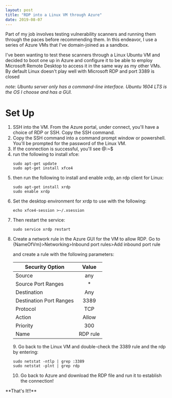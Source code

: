 ```yaml
---
layout: post
title: "RDP into a Linux VM through Azure"
date: 2019-08-07
---
```


Part of my job involves testing vulnerability scanners and running them through the paces before recommending them. In this endeavor,
I use a series of Azure VMs that I've domain-joined as a sandbox.

I've been wanting to test these scanners through a Linux Ubuntu VM and decided to boot one up in Azure and configure it to be able to employ 
Microsoft Remote Desktop to access it in the same way as my other VMs. By default Linux doesn't play well with Microsoft RDP and port 3389 is closed  


*note: Ubuntu server only has a command-line interface. Ubuntu 1604 LTS is the OS I choose and has a GUI.*  

# Set Up
<ol>
  <li> SSH into the VM. From the Azure portal, under connect, you'll have a choice of RDP or SSH. Copy the SSH command.</li>
  <li> Copy the SSH command into a command prompt window or powershell. You'll be prompted for the password of the Linux VM.</li>
  <li>If the connection is successful, you'll see <nameOfVM>@<nameOfVM>:~$</li>
  <li> run the following to install xfce:</li>
  
```shell
sudo apt-get update
sudo apt-get install xfce4
```
  <li> then run the following to install and enable xrdp, an rdp client for Linux:</li>

```shell
sudo apt-get install xrdp
sudo enable xrdp
```

  <li> Set the desktop environment for xrdp to use with the following:</li>

```shell
echo xfce4-session >~/.xsession
```

  <li> Then restart the service:</li>

```shell
sudo service xrdp restart
```

  <li> Create a network rule in the Azure GUI for the VM to allow RDP. Go to {NameOfVm}>Networking>Inbound port rules>Add inbound port rule

and create a rule with the following parameters:

| Security Option | Value         | 
| ------------- |:-------------:| 
| Source     | any |
| Source Port Ranges     | *      |  
| Destination | Any     |
| Destination Port Ranges | 3389
|Protocol | TCP
|Action | Allow
|Priority | 300
|Name | RDP rule
</li>
9. Go back to the Linux VM and double-check the 3389 rule and the rdp by entering:

```shell
sudo netstat -ntlp | grep :3389
sudo netstat -plnt | grep rdp
```

10. Go back to Azure and download the RDP file and run it to establish the connection!

</ol>
**That's It!!**












